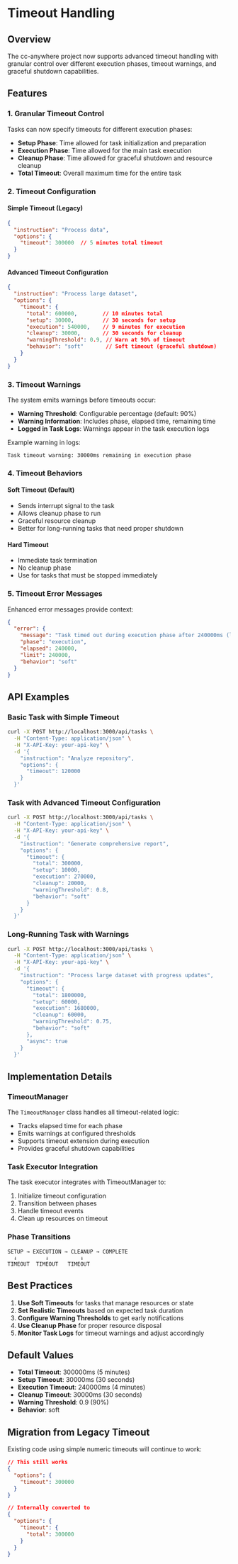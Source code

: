# Timeout Handling

## Overview

The cc-anywhere project now supports advanced timeout handling with granular control over different execution phases, timeout warnings, and graceful shutdown capabilities.

## Features

### 1. Granular Timeout Control

Tasks can now specify timeouts for different execution phases:

- **Setup Phase**: Time allowed for task initialization and preparation
- **Execution Phase**: Time allowed for the main task execution
- **Cleanup Phase**: Time allowed for graceful shutdown and resource cleanup
- **Total Timeout**: Overall maximum time for the entire task

### 2. Timeout Configuration

#### Simple Timeout (Legacy)
```json
{
  "instruction": "Process data",
  "options": {
    "timeout": 300000  // 5 minutes total timeout
  }
}
```

#### Advanced Timeout Configuration
```json
{
  "instruction": "Process large dataset",
  "options": {
    "timeout": {
      "total": 600000,        // 10 minutes total
      "setup": 30000,         // 30 seconds for setup
      "execution": 540000,    // 9 minutes for execution
      "cleanup": 30000,       // 30 seconds for cleanup
      "warningThreshold": 0.9, // Warn at 90% of timeout
      "behavior": "soft"       // Soft timeout (graceful shutdown)
    }
  }
}
```

### 3. Timeout Warnings

The system emits warnings before timeouts occur:

- **Warning Threshold**: Configurable percentage (default: 90%)
- **Warning Information**: Includes phase, elapsed time, remaining time
- **Logged in Task Logs**: Warnings appear in the task execution logs

Example warning in logs:
```
Task timeout warning: 30000ms remaining in execution phase
```

### 4. Timeout Behaviors

#### Soft Timeout (Default)
- Sends interrupt signal to the task
- Allows cleanup phase to run
- Graceful resource cleanup
- Better for long-running tasks that need proper shutdown

#### Hard Timeout
- Immediate task termination
- No cleanup phase
- Use for tasks that must be stopped immediately

### 5. Timeout Error Messages

Enhanced error messages provide context:

```json
{
  "error": {
    "message": "Task timed out during execution phase after 240000ms (limit: 240000ms, behavior: soft)",
    "phase": "execution",
    "elapsed": 240000,
    "limit": 240000,
    "behavior": "soft"
  }
}
```

## API Examples

### Basic Task with Simple Timeout
```bash
curl -X POST http://localhost:3000/api/tasks \
  -H "Content-Type: application/json" \
  -H "X-API-Key: your-api-key" \
  -d '{
    "instruction": "Analyze repository",
    "options": {
      "timeout": 120000
    }
  }'
```

### Task with Advanced Timeout Configuration
```bash
curl -X POST http://localhost:3000/api/tasks \
  -H "Content-Type: application/json" \
  -H "X-API-Key: your-api-key" \
  -d '{
    "instruction": "Generate comprehensive report",
    "options": {
      "timeout": {
        "total": 300000,
        "setup": 10000,
        "execution": 270000,
        "cleanup": 20000,
        "warningThreshold": 0.8,
        "behavior": "soft"
      }
    }
  }'
```

### Long-Running Task with Warnings
```bash
curl -X POST http://localhost:3000/api/tasks \
  -H "Content-Type: application/json" \
  -H "X-API-Key: your-api-key" \
  -d '{
    "instruction": "Process large dataset with progress updates",
    "options": {
      "timeout": {
        "total": 1800000,
        "setup": 60000,
        "execution": 1680000,
        "cleanup": 60000,
        "warningThreshold": 0.75,
        "behavior": "soft"
      },
      "async": true
    }
  }'
```

## Implementation Details

### TimeoutManager

The `TimeoutManager` class handles all timeout-related logic:

- Tracks elapsed time for each phase
- Emits warnings at configured thresholds
- Supports timeout extension during execution
- Provides graceful shutdown capabilities

### Task Executor Integration

The task executor integrates with TimeoutManager to:

1. Initialize timeout configuration
2. Transition between phases
3. Handle timeout events
4. Clean up resources on timeout

### Phase Transitions

```
SETUP → EXECUTION → CLEANUP → COMPLETE
  ↓         ↓          ↓
TIMEOUT  TIMEOUT   TIMEOUT
```

## Best Practices

1. **Use Soft Timeouts** for tasks that manage resources or state
2. **Set Realistic Timeouts** based on expected task duration
3. **Configure Warning Thresholds** to get early notifications
4. **Use Cleanup Phase** for proper resource disposal
5. **Monitor Task Logs** for timeout warnings and adjust accordingly

## Default Values

- **Total Timeout**: 300000ms (5 minutes)
- **Setup Timeout**: 30000ms (30 seconds)
- **Execution Timeout**: 240000ms (4 minutes)
- **Cleanup Timeout**: 30000ms (30 seconds)
- **Warning Threshold**: 0.9 (90%)
- **Behavior**: soft

## Migration from Legacy Timeout

Existing code using simple numeric timeouts will continue to work:

```json
// This still works
{
  "options": {
    "timeout": 300000
  }
}

// Internally converted to
{
  "options": {
    "timeout": {
      "total": 300000
    }
  }
}
```